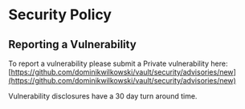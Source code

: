 # Security Policy

## Reporting a Vulnerability

To report a vulnerability please submit a Private vulnerability here: [https://github.com/dominikwilkowski/vault/security/advisories/new](https://github.com/dominikwilkowski/vault/security/advisories/new)

Vulnerability disclosures have a 30 day turn around time.
